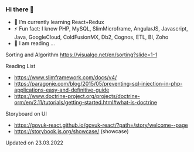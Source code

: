 ### Hi there 👋

<!--
**aisimon/aisimon** is a ✨ _special_ ✨ repository because its `README.md` (this file) appears on your GitHub profile.

Here are some ideas to get you started:

- 🔭 I’m currently working on ...
- 🌱 I’m currently learning React+Redux
- 👯 I’m looking to collaborate on ...
- 🤔 I’m looking for help with ...
- 💬 Ask me about ...
- 📫 How to reach me: ...
- 😄 Pronouns: ...
- ⚡ Fun fact: ...
-->


- 🌱 I’m currently learning React+Redux
- ⚡ Fun fact: I know PHP, MySQL, SlimMicroframe, AngularJS, Javascript, Java, GoogleCloud, ColdFusionMX, Db2, Cognos, ETL, BI, Zoho
- 🤔 I am reading ...

Sorting and Algorithm
https://visualgo.net/en/sorting?slide=1-1

Reading List
- https://www.slimframework.com/docs/v4/
- https://paragonie.com/blog/2015/05/preventing-sql-injection-in-php-applications-easy-and-definitive-guide
- https://www.doctrine-project.org/projects/doctrine-orm/en/2.11/tutorials/getting-started.html#what-is-doctrine

Storyboard on UI
- https://govuk-react.github.io/govuk-react/?path=/story/welcome--page
- https://storybook.js.org/showcase/ (showcase)


Updated on 23.03.2022

